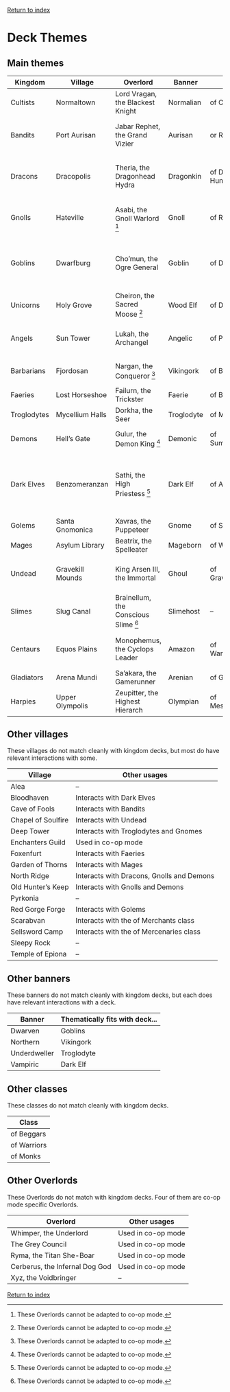 [Return to index](README.md)

# Deck Themes

## Main themes

| Kingdom     | Village          | Overlord                             | Banner     | Class             | Theme                                                      |
|-------------|------------------|--------------------------------------|------------|-------------------|------------------------------------------------------------|
| Cultists    | Normaltown       | Lord Vragan, the Blackest Knight     | Normalian  | of Cultists       | Giving wounds to other players                             |
| Bandits     | Port Aurisan     | Jabar Rephet, the Grand Vizier       | Aurisan    | or Rogues         | Gaining crystals, stealing crystals                        |
| Dracons     | Dracopolis       | Theria, the Dragonhead Hydra         | Dragonkin  | of Dragon Hunters | Dragons, attack power loss, defense power loss             |
| Gnolls      | Hateville        | Asabi, the Gnoll Warlord [^1]        | Gnoll      | of Rangers        | Taking, giving and discarding monsters                     |
| Goblins     | Dwarfburg        | Cho’mun, the Ogre General            | Goblin     | of Defenders      | Defense power, strong and wide monster attacks             |
| Unicorns    | Holy Grove       | Cheiron, the Sacred Moose [^1]       | Wood Elf   | of Druids         | Healing                                                    |
| Angels      | Sun Tower        | Lukah, the Archangel                 | Angelic    | of Paladins       | Taking damage, healing other players                       |
| Barbarians  | Fjordosan        | Nargan, the Conqueror [^1]           | Vikingork  | of Barbarians     | Attack power gains, defense loss                           |
| Faeries     | Lost Horseshoe   | Failurn, the Trickster               | Faerie     | of Bards          | Giving to other players                                    |
| Troglodytes | Mycellium Halls  | Dorkha, the Seer                     | Troglodyte | of Miners         | Burying and unburying                                      |
| Demons      | Hell’s Gate      | Gulur, the Demon King [^1]           | Demonic    | of Summoners      | Penalty points, givng monsters                             |
| Dark Elves  | Benzomeranzan    | Sathi, the High Priestess [^1]       | Dark Elf   | of Assassins      | Dealing damage to others, becoming stronger through wounds |
| Golems      | Santa Gnomonica  | Xavras, the Puppeteer                | Gnome      | of Smiths         | Items, burying                                             |
| Mages       | Asylum Library   | Beatrix, the Spelleater              | Mageborn   | of Wizards        | Enchantment manipulation                                   |
| Undead      | Gravekill Mounds | King Arsen III, the Immortal         | Ghoul      | of Gravediggers   | Graveyard interaction, undead icons                        |
| Slimes      | Slug Canal       | Brainellum, the Conscious Slime [^1] | Slimehost  | –                 | Increasing difficulty through slime icons                  |
| Centaurs    | Equos Plains     | Monophemus, the Cyclops Leader       | Amazon     | of Wanderers      | Difficulty depending on journey distance                   |
| Gladiators  | Arena Mundi      | Sa’akara, the Gamerunner             | Arenian    | of Gladiators     | Dueling and attacking                                      |
| Harpies     | Upper Olympolis  | Zeupitter, the Highest Hierarch      | Olympian   | of Messengers     | Speed                                                      |

[^1]: These Overlords cannot be adapted to co-op mode.

## Other villages

These villages do not match cleanly with kingdom decks, but most do have relevant interactions with some. 

| Village            | Other usages                              |
|--------------------|-------------------------------------------|
| Alea               | –                                         |
| Bloodhaven         | Interacts with Dark Elves                 |
| Cave of Fools      | Interacts with Bandits                    |
| Chapel of Soulfire | Interacts with Undead                     |
| Deep Tower         | Interacts with Troglodytes and Gnomes     |
| Enchanters Guild   | Used in co-op mode                        |
| Foxenfurt          | Interacts with Faeries                    |
| Garden of Thorns   | Interacts with Mages                      |
| North Ridge        | Interacts with Dracons, Gnolls and Demons |
| Old Hunter’s Keep  | Interacts with Gnolls and Demons          |
| Pyrkonia           | –                                         |
| Red Gorge Forge    | Interacts with Golems                     |
| Scarabvan          | Interacts with the of Merchants class     |
| Sellsword Camp     | Interacts with the of Mercenaries class   |
| Sleepy Rock        | –                                         |
| Temple of Epiona   | –                                         |

## Other banners

These banners do not match cleanly with kingdom decks, but each does have relevant interactions with a deck. 

| Banner       | Thematically fits with deck... |
|--------------|--------------------------------|
| Dwarven      | Goblins                        |
| Northern     | Vikingork                      |
| Underdweller | Troglodyte                     |
| Vampiric     | Dark Elf                       |

## Other classes

These classes do not match cleanly with kingdom decks. 

| Class       |
|-------------|
| of Beggars  |
| of Warriors |
| of Monks    |

## Other Overlords

These Overlords do not match with kingdom decks. Four of them are co-op mode specific Overlords. 

| Overlord                       | Other usages       |
|--------------------------------|--------------------|
| Whimper, the Underlord         | Used in co-op mode |
| The Grey Council               | Used in co-op mode |
| Ryma, the Titan She-Boar       | Used in co-op mode |
| Cerberus, the Infernal Dog God | Used in co-op mode |
| Xyz, the Voidbringer           | –                  |

[Return to index](README.md)
